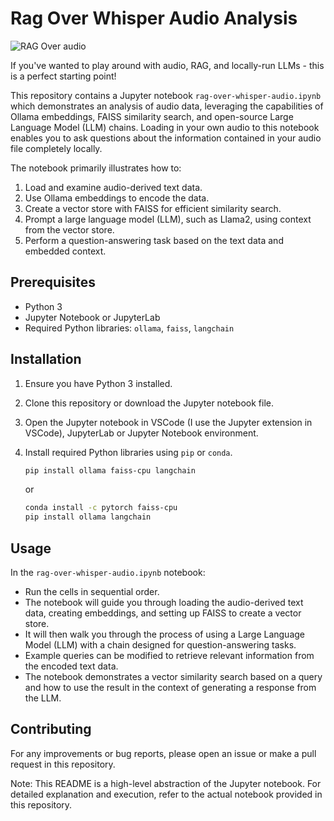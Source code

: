 # Rag Over Whisper Audio Analysis

![RAG Over audio](/images/cover.png)

If you've wanted to play around with audio, RAG, and locally-run LLMs - this is a perfect starting point! 

This repository contains a Jupyter notebook `rag-over-whisper-audio.ipynb` which demonstrates an analysis of audio data, leveraging the capabilities of Ollama embeddings, FAISS similarity search, and open-source Large Language Model (LLM) chains. Loading in your own audio to this notebook enables you to ask questions about the information contained in your audio file completely locally.

The notebook primarily illustrates how to:
1. Load and examine audio-derived text data.
2. Use Ollama embeddings to encode the data.
3. Create a vector store with FAISS for efficient similarity search.
4. Prompt a large language model (LLM), such as Llama2, using context from the vector store.
5. Perform a question-answering task based on the text data and embedded context.

## Prerequisites
- Python 3
- Jupyter Notebook or JupyterLab
- Required Python libraries: `ollama`, `faiss`, `langchain`

## Installation
1. Ensure you have Python 3 installed.
2. Clone this repository or download the Jupyter notebook file.
3. Open the Jupyter notebook in VSCode (I use the Jupyter extension in VSCode), JupyterLab or Jupyter Notebook environment.
4. Install required Python libraries using `pip` or `conda`.

    ```bash
    pip install ollama faiss-cpu langchain
    ```

    or

    ```bash
    conda install -c pytorch faiss-cpu
    pip install ollama langchain
    ```

## Usage
In the `rag-over-whisper-audio.ipynb` notebook:
- Run the cells in sequential order.
- The notebook will guide you through loading the audio-derived text data, creating embeddings, and setting up FAISS to create a vector store.
- It will then walk you through the process of using a Large Language Model (LLM) with a chain designed for question-answering tasks.
- Example queries can be modified to retrieve relevant information from the encoded text data.
- The notebook demonstrates a vector similarity search based on a query and how to use the result in the context of generating a response from the LLM.

## Contributing
For any improvements or bug reports, please open an issue or make a pull request in this repository.

Note: This README is a high-level abstraction of the Jupyter notebook. For detailed explanation and execution, refer to the actual notebook provided in this repository.